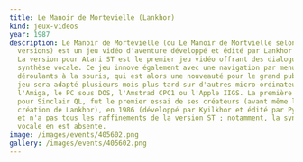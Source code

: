 ```yaml
---
title: Le Manoir de Mortevielle (Lankhor)
kind: jeux-videos
year: 1987
description: Le Manoir de Mortevielle (ou Le Manoir de Mortvielle selon les
  versions) est un jeu vidéo d'aventure développé et édité par Lankhor en 1987.
  La version pour Atari ST est le premier jeu vidéo offrant des dialogues en
  synthèse vocale. Ce jeu innove également avec une navigation par menus
  déroulants à la souris, qui est alors une nouveauté pour le grand public. Ce
  jeu sera adapté plusieurs mois plus tard sur d'autres micro-ordinateurs, comme
  l'Amiga, le PC sous DOS, l'Amstrad CPC1 ou l'Apple IIGS. La première version,
  pour Sinclair QL, fut le premier essai de ses créateurs (avant même la
  création de Lankhor), en 1986 (développé par Kyilkhor et édité par Pyramide)
  et n'a pas tous les raffinements de la version ST ; notamment, la synthèse
  vocale en est absente.
image: /images/events/405602.png
gallery: /images/events/405602.png
---
```

